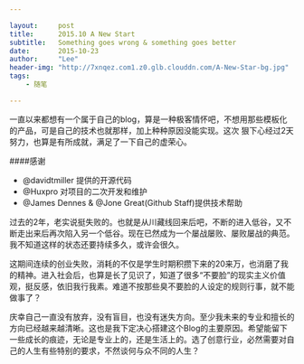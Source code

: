 ```yaml
---

layout:     post
title:      2015.10 A New Start
subtitle:   Something goes wrong & something goes better
date:       2015-10-23
author:     "Lee"
header-img: "http://7xnqez.com1.z0.glb.clouddn.com/A-New-Star-bg.jpg"
tags:
    - 随笔

---
```


一直以来都想有一个属于自己的blog，算是一种极客情怀吧，不想用那些模板化的产品，可是自己的技术也就那样，加上种种原因没能实现。这次 狠下心经过2天努力，也算是有所成就，满足了一下自己的虚荣心。

####感谢 

* @davidtmiller 提供的开源代码
* @Huxpro 对项目的二次开发和维护
* @James Dennes & @Jone Great(Github Staff)提供技术帮助

过去的2年，老实说挺失败的。也就是从川藏线回来后吧，不断的进入低谷，又不断走出来后再次陷入另一个低谷。现在已然成为一个屡战屡败、屡败屡战的典范。我不知道这样的状态还要持续多久，或许会很久。

这期间连续的创业失败，消耗的不仅是学生时期积攒下来的20来万，也消磨了我的精神。进入社会后，也算是长了见识了，知道了很多“不要脸”的现实主义价值观，挺反感，依旧我行我素。难道不按那些臭不要脸的人设定的规则行事，就不能做事了？

庆幸自己一直没有放弃，没有盲目，也没有迷失方向。至少我未来的专业和擅长的方向已经越来越清晰。这也是我下定决心搭建这个Blog的主要原因。希望能留下一些成长的痕迹，无论是专业上的，还是生活上的。选了创意行业，必然需要对自己的人生有些特别的要求，不然谈何与众不同的人生？

